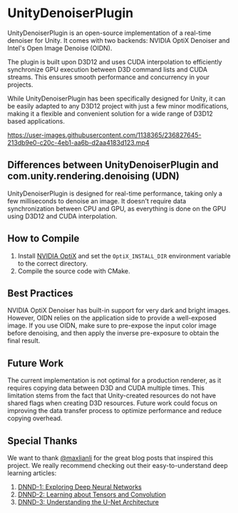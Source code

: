 # UnityDenoiserPlugin

UnityDenoiserPlugin is an open-source implementation of a real-time denoiser for Unity. It comes with two backends: NVIDIA OptiX Denoiser and Intel's Open Image Denoise (OIDN).

The plugin is built upon D3D12 and uses CUDA interpolation to efficiently synchronize GPU execution between D3D command lists and CUDA streams. This ensures smooth performance and concurrency in your projects.

While UnityDenoiserPlugin has been specifically designed for Unity, it can be easily adapted to any D3D12 project with just a few minor modifications, making it a flexible and convenient solution for a wide range of D3D12 based applications.

https://user-images.githubusercontent.com/1138365/236827645-213db9e0-c20c-4eb1-aa6b-d2aa4183d123.mp4


## Differences between UnityDenoiserPlugin and com.unity.rendering.denoising (UDN)

UnityDenoiserPlugin is designed for real-time performance, taking only a few milliseconds to denoise an image. It doesn't require data synchronization between CPU and GPU, as everything is done on the GPU using D3D12 and CUDA interpolation.

## How to Compile

1. Install [NVIDIA OptiX](https://developer.nvidia.com/optix) and set the `OptiX_INSTALL_DIR` environment variable to the correct directory.
2. Compile the source code with CMake.

## Best Practices

NVIDIA OptiX Denoiser has built-in support for very dark and bright images. However, OIDN relies on the application side to provide a well-exposed image. If you use OIDN, make sure to pre-expose the input color image before denoising, and then apply the inverse pre-exposure to obtain the final result.

## Future Work

The current implementation is not optimal for a production renderer, as it requires copying data between D3D and CUDA multiple times. This limitation stems from the fact that Unity-created resources do not have shared flags when creating D3D resources. Future work could focus on improving the data transfer process to optimize performance and reduce copying overhead.

## Special Thanks

We want to thank [@maxlianli](https://twitter.com/maxliani) for the great blog posts that inspired this project. We really recommend checking out their easy-to-understand deep learning articles:

1. [DNND-1: Exploring Deep Neural Networks](https://maxliani.wordpress.com/2023/03/17/dnnd-1-a-deep-neural-network-dive/)
2. [DNND-2: Learning about Tensors and Convolution](https://maxliani.wordpress.com/2023/03/24/dnnd-2-tensors-and-convolution/)
3. [DNND-3: Understanding the U-Net Architecture](https://maxliani.wordpress.com/2023/04/07/dnnd-3-the-u-net-architecture/)
